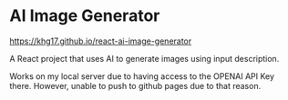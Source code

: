 # AI Image Generator

https://khg17.github.io/react-ai-image-generator

A React project that uses AI to generate images using input description.

Works on my local server due to having access to the OPENAI API Key there. However, unable to push to github pages due to that reason.
